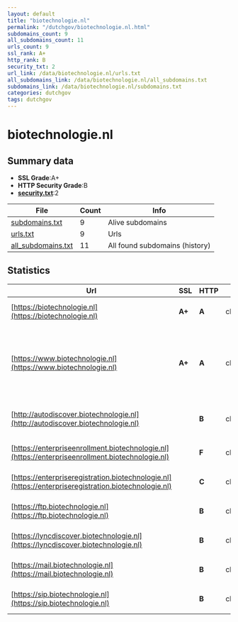 ```yaml
---
layout: default
title: "biotechnologie.nl"
permalink: "/dutchgov/biotechnologie.nl.html"
subdomains_count: 9
all_subdomains_count: 11
urls_count: 9
ssl_rank: A+
http_rank: B
security_txt: 2
url_link: /data/biotechnologie.nl/urls.txt
all_subdomains_link: /data/biotechnologie.nl/all_subdomains.txt
subdomains_link: /data/biotechnologie.nl/subdomains.txt
categories: dutchgov
tags: dutchgov
---
```



# biotechnologie.nl
## Summary data


 - **SSL Grade**:A+
 - **HTTP Security Grade**:B
 - **[security.txt](https://www.digitaleoverheid.nl/nieuws/standaard-security-txt-nu-verplicht-voor-overheid/)**:2


| File       | Count | Info |
|------------|-------|------|
|[subdomains.txt](/DutchGovScope/data/biotechnologie.nl/subdomains.txt)|9|Alive subdomains|
|[urls.txt](/DutchGovScope/data/biotechnologie.nl/urls.txt)|9|Urls|
|[all_subdomains.txt](/DutchGovScope/data/biotechnologie.nl/all_subdomains.txt)|11|All found subdomains (history)|


## Statistics


| Url | SSL | HTTP | Server | Cookie | HSTS | CORS | CTO | CSP | XFO | XXP | RP |FP| Tech |Title |
|--------|-------|-------|------|------|------|------|------|------|------|------|------|------|------|------|
|[https://biotechnologie.nl](https://biotechnologie.nl)| **A+**| **A**|cloudflare| |:white_check_mark: | | |:warning: | :white_check_mark: | :white_check_mark: | :white_check_mark: | |Cloudflare HSTS HTTP/3|301 Moved Perman...|
|[https://www.biotechnologie.nl](https://www.biotechnologie.nl)| **A+**| **A**|cloudflare| |:white_check_mark: | | |:warning: | :white_check_mark: | :white_check_mark: | :white_check_mark: | |Cloudflare HSTS HTTP/3 MySQL PHP WordPress Yoast SEO:23.1|Home - Biotechno...|
|[http://autodiscover.biotechnologie.nl](http://autodiscover.biotechnologie.nl)| | **B**|cloudflare|:white_check_mark: |:white_check_mark: | | | | :white_check_mark: | :white_check_mark: | :white_check_mark: | |Cloudflare HTTP/2 Microsoft ASP.NET||
|[https://enterpriseenrollment.biotechnologie.nl](https://enterpriseenrollment.biotechnologie.nl)| | **F**|cloudflare| | | | | | | | :white_check_mark: | |Cloudflare HSTS HTTP/3||
|[https://enterpriseregistration.biotechnologie.nl](https://enterpriseregistration.biotechnologie.nl)| | **C**|cloudflare| |:white_check_mark: | | | | | | :white_check_mark: | |Cloudflare HSTS HTTP/3||
|[https://ftp.biotechnologie.nl](https://ftp.biotechnologie.nl)| | **B**|cloudflare| |:white_check_mark: | | | | :white_check_mark: | | :white_check_mark: | |Cloudflare HSTS HTTP/3||
|[https://lyncdiscover.biotechnologie.nl](https://lyncdiscover.biotechnologie.nl)| | **B**|cloudflare| |:white_check_mark: | | | | :white_check_mark: | | :white_check_mark: | |Cloudflare HSTS HTTP/3||
|[https://mail.biotechnologie.nl](https://mail.biotechnologie.nl)| | **B**|cloudflare| |:white_check_mark: | | | | :white_check_mark: | | :white_check_mark: | |Cloudflare HSTS HTTP/3||
|[https://sip.biotechnologie.nl](https://sip.biotechnologie.nl)| | **B**|cloudflare| |:white_check_mark: | | | | :white_check_mark: | | :white_check_mark: | |Cloudflare HSTS HTTP/3||

